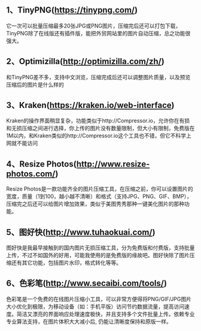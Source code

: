 
## 1、TinyPNG(https://tinypng.com/)
它一次可以批量压缩最多20张JPG或PNG图片，压缩完后还可以打包下载，TinyPNG除了在线版还有插件版，能把外贸网站里的图片自动压缩，总之功能很强大。

## 2、Optimizilla(http://optimizilla.com/zh/)
和TinyPNG差不多，支持中文浏览，压缩完成后还可以调整图片质量，以及预览压缩后的图片是什么样的

## 3、Kraken(https://kraken.io/web-interface)
Kraken的操作界面稍显复杂，功能类似于http://Compressor.io，允许你在有损和无损压缩之间进行选择，你上传的图片没有数量限制，但大小有限制，免费版在1M以内，和Kraken类似的http://Compressor.io这个工具也不错，但它不科学上网就不能访问

## 4、Resize Photos(http://www.resize-photos.com/)
Resize Photos是一款功能齐全的图片压缩工具，在压缩之前，你可以设置图片的宽度，质量（1到100，越小越不清晰）和格式（支持JPG、PNG、GIF、BMP），压缩完之后还可以给图片增加效果，类似于美图秀秀那种一键美化图片的那种功能。

## 5、图好快(http://www.tuhaokuai.com/)
图好快是我最早接触到的国内图片无损压缩工具，分为免费版和付费版，支持批量上传，不过不如国外的好用，可能我使用的是免费版的缘故吧。图好快除了图片压缩还有其它功能，包括图片水印，格式转化等等。

## 6、色彩笔(http://www.secaibi.com/tools/)
色彩笔是一个免费的在线图片压缩小工具，可以非常方便得将PNG/GIF/JPG图片大小优化到极限，为移动设备（如：手机平版）访问节约数据流量，提高访问速度。简洁又漂亮的界面响应处理速度极快，并且支持多个文件批量上传。依赖专业专业算法支持，在图片体积大大减小后, 仍能让清晰度保持和原版一样。
